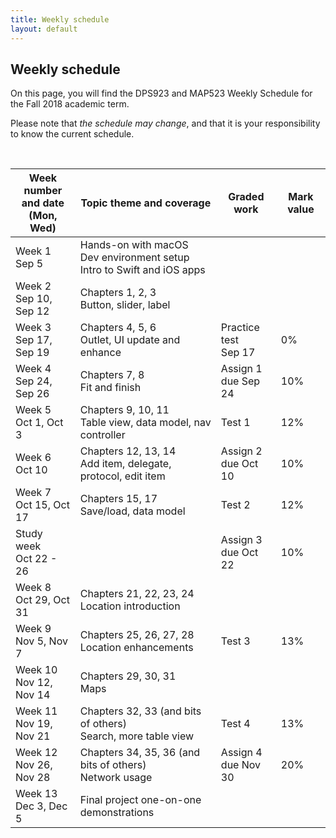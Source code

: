 ```yaml
---
title: Weekly schedule
layout: default
---
```


## Weekly schedule

On this page, you will find the DPS923 and MAP523 Weekly Schedule for the Fall 2018 academic term.

Please note that *the schedule may change*, and that it is your responsibility to know the current schedule.

<br>

Week number<br>and date<br>(Mon, Wed) | Topic theme and coverage | Graded work | Mark value
--- | --- | --- | ---
Week 1<br>Sep 5 | Hands-on with macOS<br>Dev environment setup<br>Intro to Swift and iOS apps | |
Week 2<br>Sep 10, Sep 12 | Chapters 1, 2, 3<br>Button, slider, label | |
Week 3<br>Sep 17, Sep 19 | Chapters 4, 5, 6<br>Outlet, UI update and enhance | Practice test<br>Sep 17 | 0%
Week 4<br>Sep 24, Sep 26 | Chapters 7, 8<br>Fit and finish | Assign 1<br>due Sep 24 | 10%
Week 5<br>Oct 1, Oct 3 | Chapters 9, 10, 11<br>Table view, data model, nav controller | Test 1 | 12%
Week 6<br>Oct 10 | Chapters 12, 13, 14<br>Add item, delegate, protocol, edit item | Assign 2<br>due Oct 10 | 10%
Week 7<br>Oct 15, Oct 17 | Chapters 15, 17<br>Save/load, data model | Test 2  | 12%
Study week<br>Oct 22 - 26 | | Assign 3<br>due Oct 22 | 10%
Week 8<br>Oct 29, Oct 31 | Chapters 21, 22, 23, 24<br>Location introduction | | 
Week 9<br>Nov 5, Nov 7 | Chapters 25, 26, 27, 28<br>Location enhancements | Test 3| 13%
Week 10<br>Nov 12, Nov 14 | Chapters 29, 30, 31<br>Maps | | 
Week 11<br>Nov 19, Nov 21 | Chapters 32, 33 (and bits of others)<br>Search, more table view | Test 4 | 13%
Week 12<br>Nov 26, Nov 28 | Chapters 34, 35, 36 (and bits of others)<br>Network usage | Assign 4<br>due Nov 30 | 20%
Week 13<br>Dec 3, Dec 5 | Final project one-on-one demonstrations | | 

<br>
